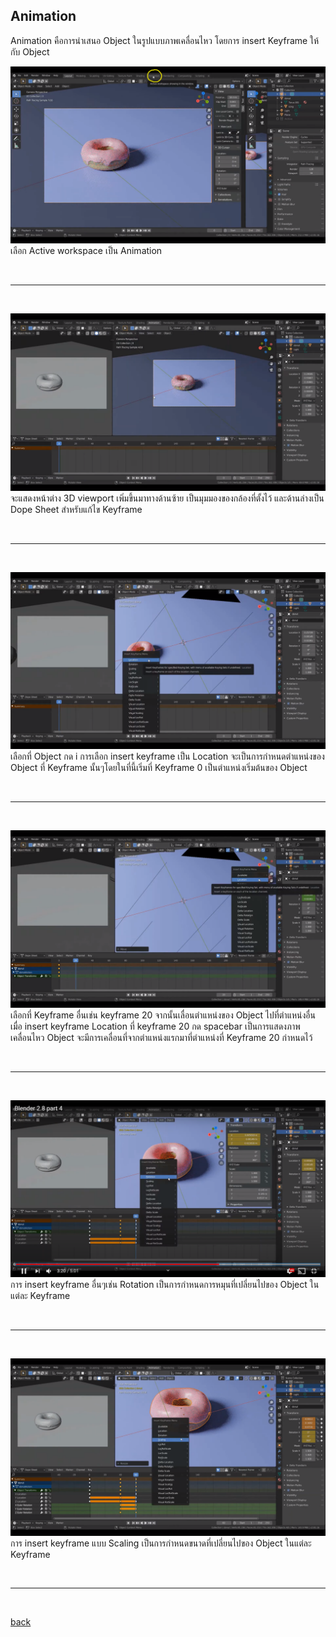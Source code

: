 ## Animation
Animation คือการนำเสนอ Object ในรูปแบบภาพเคลื่อนไหว โดยการ insert Keyframe ให้กับ Object

![1](picture/4-1.png) <br>
เลือก Active workspace เป็น Animation 

<br>

---------

<br>

![2](picture/4-2.png) <br>
จะแสดงหน้าต่าง 3D viewport เพิ่มขึ้นมาทางด้านซ้าย เป็นมุมมองของกล้องที่ตั้งไว้ และด้านล่างเป็น Dope Sheet สำหรับแก้ไข Keyframe

<br>

---------

<br>

![3](picture/4-3.png) <br>
เลือกที่ Object กด i การเลือก insert keyframe เป็น Location จะเป็นการกำหนดตำแหน่งของ Object ที่ Keyframe นั้นๆโดยในที่นี้เริ่มที่ Keyframe 0 เป็นตำแหน่งเริ่มต้นของ Object

<br>

---------

<br>

![4](picture/4-4.png) <br>
เลือกที่ Keyframe อื่นเช่น keyframe 20 จากนั้นเลื่อนตำแหน่งของ Object ไปที่ตำแหน่งอื่น เมื่อ insert keyframe Location ที่ keyframe 20 กด spacebar เป็นการแสดงภาพเคลื่อนไหว Object จะมีการเคลื่อนที่จากตำแหน่งแรกมาที่ตำแหน่งที่ Keyframe 20 กำหนดไว้ 

<br>

---------

<br>

![5](picture/4-5.png) <br>
 การ insert keyframe อื่นๆเช่น Rotation เป็นการกำหนดการหมุนที่เปลี่ยนไปของ Object ในแต่ละ Keyframe

<br>

---------

<br>

![6](picture/4-6.png) <br>
การ insert keyframe แบบ Scaling เป็นการกำหนดขนาดที่เปลี่ยนไปของ Object ในแต่ละ Keyframe

<br>

---------

<br>

[back](/CN409)
